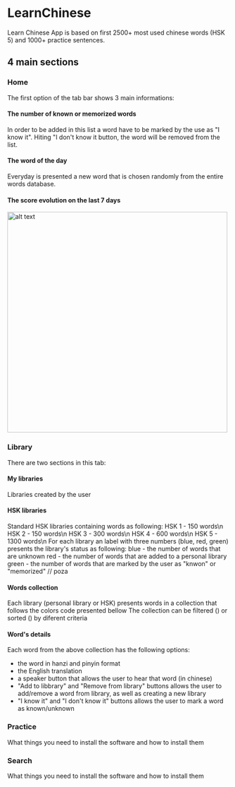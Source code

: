 # LearnChinese

Learn Chinese App is based on first 2500+ most used chinese words (HSK 5) and 1000+ practice sentences.

## 4 main sections

### Home

The first option of the tab bar shows 3 main informations:

#### The number of known or memorized words
In order to be added in this list a word have to be marked by the use as "I know it". Hiting "I don't know it button, the word will be removed from the list.
#### The word of the day
Everyday is presented a new word that is chosen randomly from the entire words database.
#### The score evolution on the last 7 days
<img src="https://github.com/sorin360/HSKs/blob/master/home.png" alt="alt text" width="500">

### Library
There are two sections in this tab:
#### My libraries
Libraries created by the user 
#### HSK libraries
Standard HSK libraries containing words as following:
HSK 1 - 150 words\n
HSK 2 - 150 words\n
HSK 3 - 300 words\n
HSK 4 - 600 words\n
HSK 5 - 1300 words\n
For each library an label with three numbers (blue, red, green) presents the library's status as following:
blue - the number of words that are unknown
red - the number of words that are added to a personal library
green - the number of words that are marked by the user as "knwon" or "memorized"
// poza
#### Words collection
Each library (personal library or HSK) presents words in a collection that follows the colors code presented bellow
The collection can be filtered () or sorted () by diferent criteria
#### Word's details
Each word from the above collection has the following options:
- the word in hanzi and pinyin format
- the English translation
- a speaker button that allows the user to hear that word (in chinese)
- "Add to libbrary" and "Remove from library" buttons allows the user to add/remove a word from library, as well as creating a new library
- "I know it" and "I don't know it" buttons allows the user to mark a word as known/unknown

### Practice

What things you need to install the software and how to install them

### Search

What things you need to install the software and how to install them


